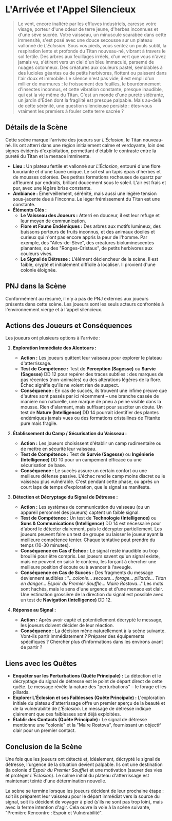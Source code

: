 # L'Arrivée et l'Appel Silencieux

> Le vent, encore inaltéré par les effluves industriels, caresse votre visage, porteur d'une odeur de terre jeune, d'herbes inconnues et d'une sève sucrée. Votre vaisseau, un minuscule scarabée dans cette immensité, s'est posé avec une douce secousse sur un plateau vallonné de *L'Éclosion*. Sous vos pieds, vous sentez un pouls subtil, la respiration lente et profonde du Titan nouveau-né, vibrant à travers le sol fertile. Des arbres aux feuillages irréels, d'un vert que vous n'avez jamais vu, s'étirent vers un ciel d'un bleu immaculé, parsemé de nuages cotonneux. Des créatures aux couleurs pastel, semblables à des lucioles géantes ou de petits herbivores, flottent ou paissent dans l'air doux et immobile. Le silence n'est pas vide, il est empli d'un millier de murmures : le froissement des feuilles, le bourdonnement d'insectes inconnus, et cette vibration constante, presque inaudible, qui est la vie même du Titan. C'est un monde d'une pureté sidérante, un jardin d'Éden dont la fragilité est presque palpable. Mais au-delà de cette sérénité, une question silencieuse persiste : êtes-vous vraiment les premiers à fouler cette terre sacrée ?

## Détails de la Scène

Cette scène marque l'arrivée des joueurs sur *L'Éclosion*, le Titan nouveau-né. Ils ont atterri dans une région initialement calme et verdoyante, loin des signes évidents d'exploitation, permettant d'établir le contraste entre la pureté du Titan et la menace imminente.

*   **Lieu :** Un plateau fertile et vallonné sur *L'Éclosion*, entouré d'une flore luxuriante et d'une faune unique. Le sol est un tapis épais d'herbes et de mousses colorées. Des petites formations rocheuses de quartz pur affleurent par endroits, brillant doucement sous le soleil. L'air est frais et pur, avec une légère brise constante.
*   **Ambiance :** Émerveillement, sérénité, mais aussi une légère tension sous-jacente due à l'inconnu. Le léger frémissement du Titan est une constante.
*   **Éléments Clés :**
    *   **Le Vaisseau des Joueurs :** Atterri en douceur, il est leur refuge et leur moyen de communication.
    *   **Flore et Faune Endémiques :** Des arbres aux motifs lumineux, des buissons porteurs de fruits inconnus, et des animaux dociles et curieux qui n'ont pas encore appris la peur de l'homme. Par exemple, des "Ailes-de-Sève", des créatures bioluminescentes planantes, ou des "Ronges-Cristaux", de petits herbivores aux couleurs vives.
    *   **Le Signal de Détresse :** L'élément déclencheur de la scène. Il est faible, crypté et initialement difficile à localiser. Il provient d'une colonie éloignée.

## PNJ dans la Scène

Conformément au résumé, il n'y a pas de PNJ externes aux joueurs présents dans cette scène. Les joueurs sont les seuls acteurs confrontés à l'environnement vierge et à l'appel silencieux.

## Actions des Joueurs et Conséquences

Les joueurs ont plusieurs options à l'arrivée :

1.  **Exploration Immédiate des Alentours :**
    *   **Action :** Les joueurs quittent leur vaisseau pour explorer le plateau d'atterrissage.
    *   **Test de Compétence :** Test de **Perception (Sagesse)** ou **Survie (Sagesse)** DD 12 pour repérer des traces subtiles : des marques de pas récentes (non-animales) ou des altérations légères de la flore. Échec signifie qu'ils ne voient rien de suspect.
    *   **Conséquence :** En cas de succès, ils trouvent une infime preuve que d'autres sont passés par ici récemment – une branche cassée de manière non naturelle, une marque de pneu à peine visible dans la mousse. Rien d'alarmant, mais suffisant pour susciter un doute. Un test de **Nature (Intelligence)** DD 14 pourrait identifier des plantes endémiques jamais vues ou des formations cristallines de Titanite pure mais fragile.

2.  **Établissement du Camp / Sécurisation du Vaisseau :**
    *   **Action :** Les joueurs choisissent d'établir un camp rudimentaire ou de mettre en sécurité leur vaisseau.
    *   **Test de Compétence :** Test de **Survie (Sagesse)** ou **Ingénierie (Intelligence)** DD 10 pour un campement efficace ou une sécurisation de base.
    *   **Conséquence :** Le succès assure un certain confort ou une meilleure défense passive. L'échec rend le camp moins discret ou le vaisseau plus vulnérable. C'est pendant cette phase, ou après un court laps de temps d'exploration, que le signal se manifeste.

3.  **Détection et Décryptage du Signal de Détresse :**
    *   **Action :** Les systèmes de communication du vaisseau (ou un appareil personnel des joueurs) captent un faible signal.
    *   **Test de Compétence :** Un test de **Technologie (Intelligence)** ou **Sons & Communications (Intelligence)** DD 14 est nécessaire pour d'abord le détecter clairement, puis le décrypter partiellement. Les joueurs peuvent faire un test de groupe ou laisser le joueur ayant la meilleure compétence tenter. Chaque tentative peut prendre du temps (10-30 minutes).
    *   **Conséquence en Cas d'Échec :** Le signal reste inaudible ou trop brouillé pour être compris. Les joueurs savent qu'un signal existe, mais ne peuvent en saisir le contenu, les forçant à chercher une meilleure position d'écoute ou à avancer à l'aveugle.
    *   **Conséquence en Cas de Succès :** Des fragments du message deviennent audibles : "...*colonie*... *secours*... *forage*... *pillards*... *Titan en danger*... *Espoir du Premier Souffle*... *Maire Rostova*..." Les mots sont hachés, mais le sens d'une urgence et d'une menace est clair. Une estimation grossière de la direction du signal est possible avec un test de **Navigation (Intelligence)** DD 12.

4.  **Réponse au Signal :**
    *   **Action :** Après avoir capté et potentiellement décrypté le message, les joueurs doivent décider de leur réaction.
    *   **Conséquence :** La décision mène naturellement à la scène suivante. Vont-ils partir immédiatement ? Préparer des équipements spécifiques ? Chercher plus d'informations dans les environs avant de partir ?

## Liens avec les Quêtes

*   **Enquêter sur les Perturbations (Quête Principale) :** La détection et le décryptage du signal de détresse est le point de départ direct de cette quête. Le message révèle la nature des "perturbations" – le forage et les pillards.
*   **Explorer L'Éclosion et ses Faiblesses (Quête Principale) :** L'exploration initiale du plateau d'atterrissage offre un premier aperçu de la beauté et de la vulnérabilité de *L'Éclosion*. Le message de détresse indique clairement que ces faiblesses sont déjà exploitées.
*   **Établir des Contacts (Quête Principale) :** Le signal de détresse mentionne une "colonie" et la "Maire Rostova", fournissant un objectif clair pour un premier contact.

## Conclusion de la Scène

Une fois que les joueurs ont détecté et, idéalement, décrypté le signal de détresse, l'urgence de la situation devient palpable. Ils ont une destination (la colonie d'*Espoir du Premier Souffle*) et une motivation (sauver des vies et protéger *L'Éclosion*). Le calme initial du plateau d'atterrissage est maintenant teinté d'une détermination nouvelle.

La scène se termine lorsque les joueurs décident de leur prochaine étape : soit ils préparent leur vaisseau pour le départ immédiat vers la source du signal, soit ils décident de voyager à pied (s'ils ne sont pas trop loin), mais avec la ferme intention d'agir. Cela ouvre la voie à la scène suivante, "Première Rencontre : Espoir et Vulnérabilité".